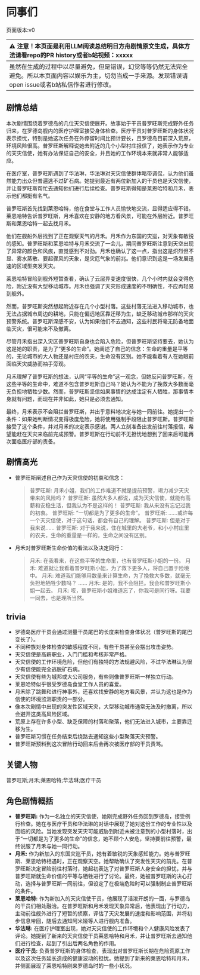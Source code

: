 # 同事们
页面版本:v0
 

| :warning: 注意！本页面是利用LLM阅读总结明日方舟剧情原文生成，具体方法请看repo的PR history或者b站视频：xxxxx           |
|:----------------------------|
| 虽然在生成的过程中以尽量避免，但是错误，幻觉等等仍然无法完全避免。所以本页面内容以娱乐为主，切勿当成一手来源。发现错误请open issue或者b站私信作者进行修改。|



## 剧情总结
本次剧情围绕着罗德岛的几位天灾信使展开。故事始于干员普罗旺斯完成野外任务归来，在罗德岛舰内的医疗护理室接受身体检查。医疗干员对普罗旺斯的身体状况表示担忧，特别是她这次任务在外停留时间比预计要长，且罗德岛目前深入荒原，环境风险很高。普罗旺斯解释说她去附近的几个小型村庄报信了，她表示作为专业的天灾信使，她有办法保证自己的安全，并且她的工作环境本来就非常人能够适应。

在医疗室，普罗旺斯遇到了华法琳，华法琳对天灾信使群体略带调侃，认为他们虽然能力出众但普遍逃不过矿石病。她提到最近有两位新加入的干员也是天灾信使，并让普罗旺斯帮忙去通知他们进行后续检查。普罗旺斯得知是莱恩哈特和月禾，表示他们都挺有名气。

普罗旺斯首先找到莱恩哈特，他在食堂与工作人员愉快地交流，显得适应得不错。莱恩哈特告诉普罗旺斯，月禾喜欢在安静的地方看风景，可能在外层附近。普罗旺斯和莱恩哈特一起去找月禾。

他们在舰船外层找到了正在观察天气的月禾。月禾作为东国的灾巡，对天象有敏锐的感知。普罗旺斯和莱恩哈特与月禾交流了一会儿，期间普罗旺斯注意到天空出现了异常的颜色和风痕，直觉感到不对劲。月禾也确认了这一点，指出这是炽烈但不显、雾水蒸散、要起骤风的天象，是灾厄气象的前兆。他们意识到这是一场发展迅速的区域型突发天灾。

莱恩哈特冒险到舰外短暂查看，确认了云层异变速度很快，几个小时内就会变得危险，附近没有大型移动城市。月禾也强调了天灾形成速度的不明确性，不应再轻易到舰外。

然而，普罗旺斯突然想起附近存在几个小型村落。这些村落无法进入移动城市，也无法占据城市周边的耕地，只能在偏远地区靠迁移为生，缺乏移动城市那样的天灾预警系统。普罗旺斯深感不安，认为如果他们不去通知，这些村民将毫无防备地面临天灾，很可能来不及撤离。

尽管月禾指出深入灾区普罗旺斯自身也会陷入危险，但普罗旺斯坚持要去，她认为这是她的职责，是为了“更多的生命”。她阐述了自己的信念：生命的重量是平等的，无论城市的大人物还是村庄的农夫，生命没有区别。她不能看着有人在她眼前面临天灾威胁而袖手旁观。

月禾理解了普罗旺斯的想法，认同“平等的生命”这一观念，但她反问普罗旺斯，在这些平等的生命中，难道不包含普罗旺斯自己吗？她认为不能为了挽救大多数而毫无负担地牺牲少数。然而，普罗旺斯坚信如果事情的达成注定有人牺牲，那事情本身就有问题，而现在并非如此，她只是必须去通知。

最终，月禾表示不会阻拦普罗旺斯，并出乎意料地决定与她一同前往。她提出一个条件：如果她判断情况变得极度危险，她将使用强制手段阻止普罗旺斯。普罗旺斯接受了这个条件，并对月禾的决定表示感谢。两人立刻准备出发前往村落报信，希望能赶在天灾来临前完成预警。普罗旺斯在行动前不无担忧地想到了回来后可能再次面临医疗部的责备。
## 剧情高光
*   普罗旺斯阐述自己作为天灾信使的初衷和信念：
    > 普罗旺斯: 月禾小姐，我们的工作难道不就是提前预警，竭力减少天灾带来的风险吗？
    > 普罗旺斯: 虽然大多人都说，成为天灾信使，就能有高薪和安稳生活，但我认为不是这样的！
    > 普罗旺斯: 我从来没有忘记过我的初衷。
    > 普罗旺斯: “一切都是为了更多的生命”。
    > 普罗旺斯: ......或许每一个天灾信使，对于这句话，都会有自己的理解。
    > 普罗旺斯: 但是对于我来说......
    > 普罗旺斯: 对于我来说，住在城里的大老爷，和小小村庄里的农夫，生命的重量是一样的。生命之间没有区别。
*   月禾对普罗旺斯生命价值的看法以及决定同行：
    > 月禾: 在我看来，在这些平等的生命里，也有普罗旺斯小姐的一份。
    > 月禾: 难道就让我看着普罗旺斯小姐，为了救下更多人，将自己置于险境中。
    > 月禾: 难道我们能够用数量来计算生命，为了挽救大多数，就毫无负担地牺牲少数吗？
    > ......
    > 月禾: 是的，我不会阻拦。我会和普罗旺斯小姐一起去。
    > 月禾: 哎，普罗旺斯小姐难道忘了，你我可是同行呀。我要一同去，也是理所当然。
## trivia
*   罗德岛医疗干员会通过测量干员尾巴的长度来检查身体状况（普罗旺斯的尾巴变长了）。
*   不同种族对身体检查的敏感程度不同，有些干员甚至会摆出攻击姿势。
*   天灾信使是高薪职业，入门门槛和考核非常严格。
*   天灾信使的工作环境危险，但他们有独特的方法规避风险，不过华法琳认为很少有信使能完全逃脱矿石病。
*   天灾信使有些为城邦或大公司服务，有些则像普罗旺斯一样独立行动。
*   莱恩哈特似乎很受罗德岛食堂工作人员的喜爱。
*   月禾除了跳舞和进行神事外，还喜欢找安静的地方看风景，并认为这也是作为信使的环境监测职责的一部分。
*   像本次剧情中出现的突发性区域天灾，大型移动城市通常无法及时撤离，所以会避开这类高风险区域。
*   荒原上存在许多小型、缺乏保障的村落和聚落，他们无法进入城市，主要靠迁移为生。
*   普罗旺斯习惯在任务结束后绕路去通知这些小型聚落天灾预警。
*   普罗旺斯预料到这次冒险行动回来后会再次被医疗部的干员责骂。
## 关键人物
普罗旺斯;月禾;莱恩哈特;华法琳;医疗干员
## 角色剧情概括
-   **普罗旺斯:** 作为一名独立的天灾信使，她刚完成野外任务回到罗德岛，接受例行检查。她在与医疗干员和华法琳的对话中展现了她对这份工作的专业性以及面临的风险。当她发现突发天灾可能威胁到附近未被注意到的小型村落时，出于“一切都是为了更多的生命”的信念，她不顾个人安危，坚持要前往预警，最终说服了月禾与她一同行动。
-   **月禾:** 作为新加入的东国灾巡干员，她有着敏锐的天象感知能力。她与普罗旺斯、莱恩哈特相遇时，正在观察天空。她帮助确认了突发性天灾的前兆。在普罗旺斯决定冒险前往村落时，她起初表达了对普罗旺斯人身安全的担忧，并与普罗旺斯就生命价值的平等与牺牲进行了讨论。最终，她被普罗旺斯的决心打动，选择与普罗旺斯一同前往，但设定了在极端危险时可以强制制止普罗旺斯的条件。
-   **莱恩哈特:** 作为新加入的天灾信使干员，他展现了活泼开朗的一面，与罗德岛的干员们相处融洽。在普罗旺斯和月禾发现天象异常后，他表现出了行动力，主动前往舰外进行了短暂的侦察，评估了天灾发展的速度和影响范围，并将初步信息带回，随后去通知阿米娅等人进行舰内准备。
-   **华法琳:** 在医疗护理室出现，她对天灾信使的工作环境和个人健康风险发表了评论。她提到了新来的天灾信使干员莱恩哈特和月禾，并让普罗旺斯去通知他们进行检查，起到了引出后两名角色的作用。
-   **医疗干员:** 负责普罗旺斯的身体检查，表现出对普罗旺斯长期在危险荒原工作以及这次任务延长造成的健康波动的担忧。她提到了新来的莱恩哈特和月禾，并侧面展现了莱恩哈特刚来罗德岛时的一些小状况。
